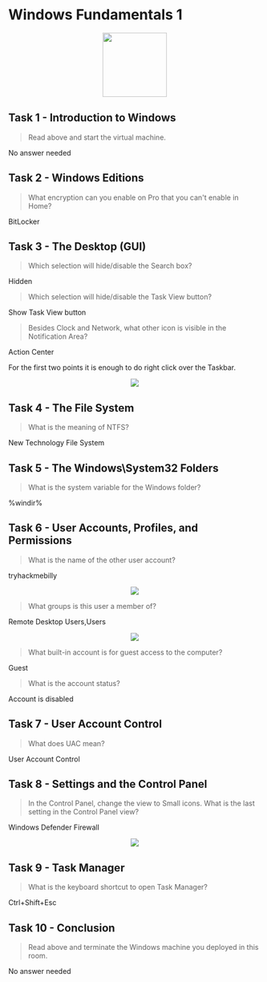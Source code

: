 # Windows Fundamentals 1

<p align="center">
  <img src={require("./assets/windows-fundamentals-1/icon.png").default} width="128" />
</p>

## Task 1 - Introduction to Windows

> Read above and start the virtual machine.

No answer needed

## Task 2 - Windows Editions

> What encryption can you enable on Pro that you can't enable in Home?

BitLocker

## Task 3 - The Desktop (GUI)

> Which selection will hide/disable the Search box?

Hidden

> Which selection will hide/disable the Task View button?

Show Task View button

> Besides Clock and Network, what other icon is visible in the Notification Area?

Action Center

For the first two points it is enough to do right click over the Taskbar.

<p align="center">
  <img src={require("./assets/windows-fundamentals-1/taskbar.png").default} />
</p>

## Task 4 - The File System

> What is the meaning of NTFS?

New Technology File System

## Task 5 - The Windows\System32 Folders

> What is the system variable for the Windows folder?

%windir%

## Task 6 - User Accounts, Profiles, and Permissions

> What is the name of the other user account?

tryhackmebilly

<p align="center">
  <img src={require("./assets/windows-fundamentals-1/lusrmgr.png").default} />
</p>

> What groups is this user a member of?

Remote Desktop Users,Users

<p align="center">
  <img src={require("./assets/windows-fundamentals-1/groups.png").default} />
</p>

> What built-in account is for guest access to the computer?

Guest

> What is the account status?

Account is disabled

## Task 7 - User Account Control

> What does UAC mean?

User Account Control

## Task 8 - Settings and the Control Panel

> In the Control Panel, change the view to Small icons. What is the last setting in the Control Panel view?

Windows Defender Firewall

<p align="center">
  <img src={require("./assets/windows-fundamentals-1/settings.png").default} />
</p>

## Task 9 - Task Manager

> What is the keyboard shortcut to open Task Manager?

Ctrl+Shift+Esc

## Task 10 - Conclusion

> Read above and terminate the Windows machine you deployed in this room.

No answer needed
